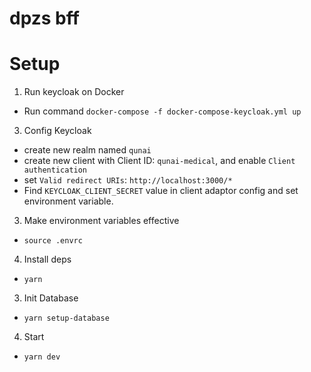# dpzs bff

# Setup
1. Run keycloak on Docker
- Run command `docker-compose -f docker-compose-keycloak.yml up`

3. Config Keycloak
- create new realm named `qunai`
- create new client with Client ID: `qunai-medical`, and enable `Client authentication`
- set `Valid redirect URIs`: `http://localhost:3000/*`
- Find `KEYCLOAK_CLIENT_SECRET` value in client adaptor config and set environment variable.

3. Make environment variables effective
- `source .envrc`

4. Install deps
- `yarn`

3. Init Database
- `yarn setup-database`

4. Start
- `yarn dev`
